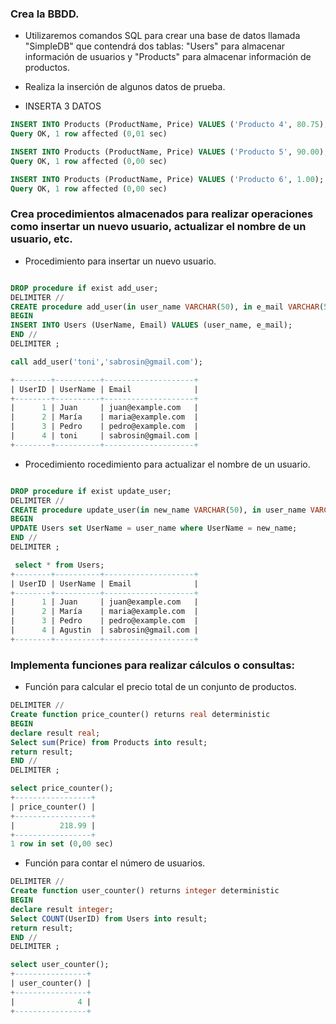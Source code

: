 ### Crea la BBDD. 

- Utilizaremos comandos SQL para crear una base de datos llamada "SimpleDB" que contendrá dos tablas: "Users" para almacenar información de usuarios y "Products" para almacenar información de productos.

- Realiza la inserción de algunos datos de prueba.

- INSERTA 3 DATOS
```sql
INSERT INTO Products (ProductName, Price) VALUES ('Producto 4', 80.75);
Query OK, 1 row affected (0,01 sec)

INSERT INTO Products (ProductName, Price) VALUES ('Producto 5', 90.00);
Query OK, 1 row affected (0,00 sec)

INSERT INTO Products (ProductName, Price) VALUES ('Producto 6', 1.00);
Query OK, 1 row affected (0,00 sec)

```

### Crea procedimientos almacenados para realizar operaciones como insertar un nuevo usuario, actualizar el nombre de un usuario, etc.

- Procedimiento para insertar un nuevo usuario.
```sql

DROP procedure if exist add_user;
DELIMITER //
CREATE procedure add_user(in user_name VARCHAR(50), in e_mail VARCHAR(50))
BEGIN
INSERT INTO Users (UserName, Email) VALUES (user_name, e_mail);
END //
DELIMITER ;

call add_user('toni','sabrosin@gmail.com');

+--------+----------+--------------------+
| UserID | UserName | Email              |
+--------+----------+--------------------+
|      1 | Juan     | juan@example.com   |
|      2 | María    | maria@example.com  |
|      3 | Pedro    | pedro@example.com  |
|      4 | toni     | sabrosin@gmail.com |
+--------+----------+--------------------+

```

- Procedimiento rocedimiento para actualizar el nombre de un usuario.
```sql

DROP procedure if exist update_user;
DELIMITER //
CREATE procedure update_user(in new_name VARCHAR(50), in user_name VARCHAR(50))
BEGIN
UPDATE Users set UserName = user_name where UserName = new_name;
END //
DELIMITER ;

 select * from Users;
+--------+----------+--------------------+
| UserID | UserName | Email              |
+--------+----------+--------------------+
|      1 | Juan     | juan@example.com   |
|      2 | María    | maria@example.com  |
|      3 | Pedro    | pedro@example.com  |
|      4 | Agustin  | sabrosin@gmail.com |
+--------+----------+--------------------+

```

### Implementa funciones para realizar cálculos o consultas:

- Función para calcular el precio total de un conjunto de productos.
```sql
DELIMITER //
Create function price_counter() returns real deterministic
BEGIN
declare result real;
Select sum(Price) from Products into result;
return result;
END //
DELIMITER ;

select price_counter();
+-----------------+
| price_counter() |
+-----------------+
|          218.99 |
+-----------------+
1 row in set (0,00 sec)

```

- Función para contar el número de usuarios.

```sql
DELIMITER //
Create function user_counter() returns integer deterministic
BEGIN
declare result integer;
Select COUNT(UserID) from Users into result;
return result;
END //
DELIMITER ;

select user_counter();
+----------------+
| user_counter() |
+----------------+
|              4 |
+----------------+


```